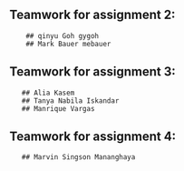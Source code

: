 ## Teamwork for assignment 2: 
        ## qinyu Goh gygoh 
        ## Mark Bauer mebauer
## Teamwork for assignment 3:
       ## Alia Kasem 
       ## Tanya Nabila Iskandar
       ## Manrique Vargas
## Teamwork for assignment 4:
       ## Marvin Singson Mananghaya
